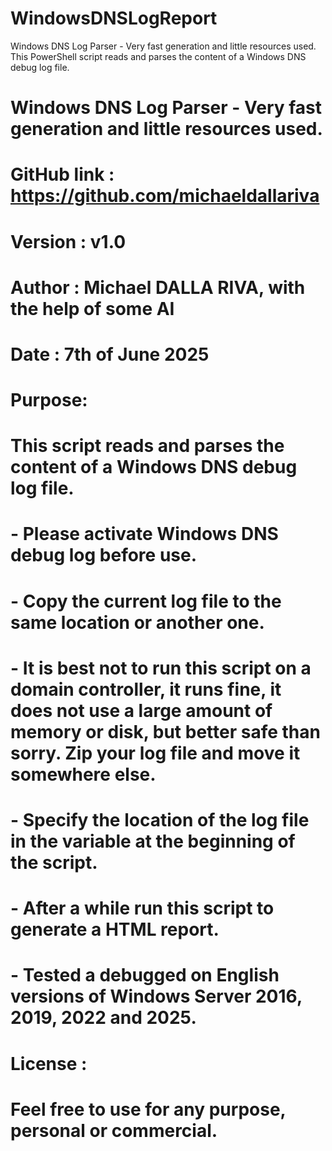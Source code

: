 # WindowsDNSLogReport
Windows DNS Log Parser - Very fast generation and little resources used. This PowerShell script reads and parses the content of a Windows DNS debug log file.

# Windows DNS Log Parser - Very fast generation and little resources used.
# GitHub link : https://github.com/michaeldallariva
# Version : v1.0
# Author : Michael DALLA RIVA, with the help of some AI
# Date : 7th of June 2025
#
# Purpose:
# This script reads and parses the content of a Windows DNS debug log file.
# - Please activate Windows DNS debug log before use.
# - Copy the current log file to the same location or another one.
# - It is best not to run this script on a domain controller, it runs fine, it does not use a large amount of memory or disk, but better safe than sorry. Zip your log file and move it somewhere else.
# - Specify the location of the log file in the variable at the beginning of the script.
# - After a while run this script to generate a HTML report.
# 
# - Tested a debugged on English versions of Windows Server 2016, 2019, 2022 and 2025.
#
# License :
# Feel free to use for any purpose, personal or commercial.
